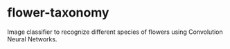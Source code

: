 # flower-taxonomy
Image classifier to recognize different species of flowers using Convolution Neural Networks.
